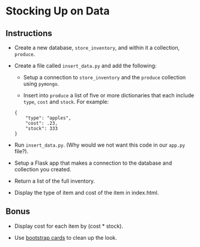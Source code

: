 # Stocking Up on Data

## Instructions

* Create a new database, `store_inventory`, and within it a collection, `produce`. 

* Create a file called `insert_data.py` and add the following:

  * Setup a connection to `store_inventory` and the `produce` collection using `pymongo`.
  
  * Insert into `produce` a list of five or more dictionaries that each include `type`, `cost` and `stock`. For example: 
  ```
  {
      "type": "apples",
      "cost": .23,
      "stock": 333
  }
  ```

* Run `insert_data.py`. (Why would we not want this code in our `app.py` file?).

* Setup a Flask app that makes a connection to the database and collection you created.

* Return a list of the full inventory.

* Display the type of item and cost of the item in index.html.

## Bonus

* Display cost for each item by (cost \* stock).

* Use [bootstrap cards](https://getbootstrap.com/docs/4.0/components/card/) to clean up the look.
